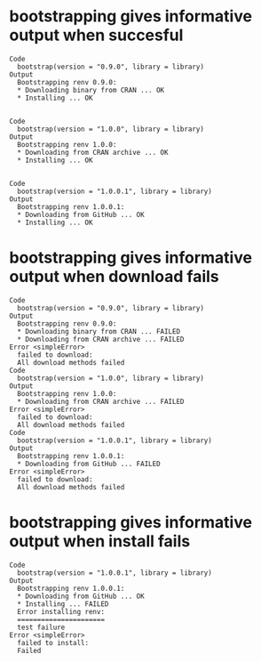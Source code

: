 # bootstrapping gives informative output when succesful

    Code
      bootstrap(version = "0.9.0", library = library)
    Output
      Bootstrapping renv 0.9.0:
      * Downloading binary from CRAN ... OK
      * Installing ... OK
      
      
    Code
      bootstrap(version = "1.0.0", library = library)
    Output
      Bootstrapping renv 1.0.0:
      * Downloading from CRAN archive ... OK
      * Installing ... OK
      
      
    Code
      bootstrap(version = "1.0.0.1", library = library)
    Output
      Bootstrapping renv 1.0.0.1:
      * Downloading from GitHub ... OK
      * Installing ... OK
      
      

# bootstrapping gives informative output when download fails

    Code
      bootstrap(version = "0.9.0", library = library)
    Output
      Bootstrapping renv 0.9.0:
      * Downloading binary from CRAN ... FAILED
      * Downloading from CRAN archive ... FAILED
    Error <simpleError>
      failed to download:
      All download methods failed
    Code
      bootstrap(version = "1.0.0", library = library)
    Output
      Bootstrapping renv 1.0.0:
      * Downloading from CRAN archive ... FAILED
    Error <simpleError>
      failed to download:
      All download methods failed
    Code
      bootstrap(version = "1.0.0.1", library = library)
    Output
      Bootstrapping renv 1.0.0.1:
      * Downloading from GitHub ... FAILED
    Error <simpleError>
      failed to download:
      All download methods failed

# bootstrapping gives informative output when install fails

    Code
      bootstrap(version = "1.0.0.1", library = library)
    Output
      Bootstrapping renv 1.0.0.1:
      * Downloading from GitHub ... OK
      * Installing ... FAILED
      Error installing renv:
      ======================
      test failure
    Error <simpleError>
      failed to install:
      Failed

